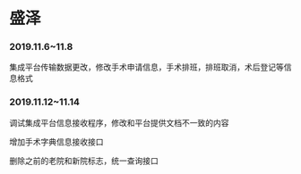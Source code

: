 # 盛泽
### 2019.11.6~11.8

集成平台传输数据更改，修改手术申请信息，手术排班，排班取消，术后登记等信息格式

### 2019.11.12~11.14

调试集成平台信息接收程序，修改和平台提供文档不一致的内容

增加手术字典信息接收接口

删除之前的老院和新院标志，统一查询接口
